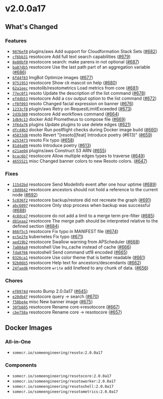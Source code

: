 # v2.0.0a17

## What's Changed

### Features

- [`9876ef0`](https://github.com/someengineering/resoto/commit/9876ef0) <span class="badge badge--secondary">plugins/aws</span> Add support for Cloudformation Stack Sets ([#682](https://github.com/someengineering/resoto/pull/682))
- [`cf6bb31`](https://github.com/someengineering/resoto/commit/cf6bb31) <span class="badge badge--secondary">resotocore</span> Add full text search capabilities ([#679](https://github.com/someengineering/resoto/pull/679))
- [`8e00bf0`](https://github.com/someengineering/resoto/commit/8e00bf0) <span class="badge badge--secondary">resotocore</span> search: make parens in not optional ([#687](https://github.com/someengineering/resoto/pull/687))
- [`ba87db5`](https://github.com/someengineering/resoto/commit/ba87db5) <span class="badge badge--secondary">resotocore</span> Use the last path part of an aggregation variable ([#686](https://github.com/someengineering/resoto/pull/686))
- [`6fd4f83`](https://github.com/someengineering/resoto/commit/6fd4f83) <span class="badge badge--secondary">ImgBot</span> Optimize images ([#677](https://github.com/someengineering/resoto/pull/677))
- [`9751953`](https://github.com/someengineering/resoto/commit/9751953) <span class="badge badge--secondary">resotocore</span> Show ck mascot on help ([#680](https://github.com/someengineering/resoto/pull/680))
- [`62a1eec`](https://github.com/someengineering/resoto/commit/62a1eec) <span class="badge badge--secondary">resotolib/resotometrics</span> Load metrics from core ([#681](https://github.com/someengineering/resoto/pull/681))
- [`77ec0f1`](https://github.com/someengineering/resoto/commit/77ec0f1) <span class="badge badge--secondary">resoto</span> Update the description of the list command ([#678](https://github.com/someengineering/resoto/pull/678))
- [`ef4db53`](https://github.com/someengineering/resoto/commit/ef4db53) <span class="badge badge--secondary">resotocore</span> Add a csv output option to the list command ([#672](https://github.com/someengineering/resoto/pull/672))
- [`cf0f093`](https://github.com/someengineering/resoto/commit/cf0f093) <span class="badge badge--secondary">resoto</span> Changed facial expression on banner ([#676](https://github.com/someengineering/resoto/pull/676))
- [`1233cf8`](https://github.com/someengineering/resoto/commit/1233cf8) <span class="badge badge--secondary">plugin/aws</span> Retry on RequestLimitExceeded ([#673](https://github.com/someengineering/resoto/pull/673))
- [`2d3b380`](https://github.com/someengineering/resoto/commit/2d3b380) <span class="badge badge--secondary">resotocore</span> Add workflows command ([#664](https://github.com/someengineering/resoto/pull/664))
- [`1db9c13`](https://github.com/someengineering/resoto/commit/1db9c13) <span class="badge badge--secondary">docker</span> Add Prometheus to compose file ([#669](https://github.com/someengineering/resoto/pull/669))
- [`3f6da76`](https://github.com/someengineering/resoto/commit/3f6da76) <span class="badge badge--secondary">plugins</span> Update plugins to use delete edges ([#621](https://github.com/someengineering/resoto/pull/621))
- [`dfcd4b3`](https://github.com/someengineering/resoto/commit/dfcd4b3) <span class="badge badge--secondary">docker</span> Run postflight checks during Docker image build ([#660](https://github.com/someengineering/resoto/pull/660))
- [`45833d8`](https://github.com/someengineering/resoto/commit/45833d8) <span class="badge badge--secondary">resoto</span> Revert "[resoto][feat] Introduce poetry (#613)" ([#659](https://github.com/someengineering/resoto/pull/659))
- [`a253473`](https://github.com/someengineering/resoto/commit/a253473) <span class="badge badge--secondary">resoto</span> Fix typo ([#658](https://github.com/someengineering/resoto/pull/658))
- [`81d4a09`](https://github.com/someengineering/resoto/commit/81d4a09) <span class="badge badge--secondary">resoto</span> Introduce poetry ([#613](https://github.com/someengineering/resoto/pull/613))
- [`e21ae04`](https://github.com/someengineering/resoto/commit/e21ae04) <span class="badge badge--secondary">plugins/aws</span> Construct S3 ARN ([#655](https://github.com/someengineering/resoto/pull/655))
- [`bcac6b7`](https://github.com/someengineering/resoto/commit/bcac6b7) <span class="badge badge--secondary">resotocore</span> Allow multiple edges types to traverse ([#649](https://github.com/someengineering/resoto/pull/649))
- [`4655521`](https://github.com/someengineering/resoto/commit/4655521) <span class="badge badge--secondary">misc</span> Changed banner colors to new Resoto colors. ([#647](https://github.com/someengineering/resoto/pull/647))

### Fixes

- [`115d2bd`](https://github.com/someengineering/resoto/commit/115d2bd) <span class="badge badge--secondary">resotocore</span> Send ModelInfo event after one hour uptime ([#689](https://github.com/someengineering/resoto/pull/689))
- [`c8d8642`](https://github.com/someengineering/resoto/commit/c8d8642) <span class="badge badge--secondary">resotocore</span> ancestors should not hold a reference to the current node ([#692](https://github.com/someengineering/resoto/pull/692))
- [`5c036f2`](https://github.com/someengineering/resoto/commit/5c036f2) <span class="badge badge--secondary">resotocore</span> backup/restore did not recreate the graph ([#691](https://github.com/someengineering/resoto/pull/691))
- [`abc6097`](https://github.com/someengineering/resoto/commit/abc6097) <span class="badge badge--secondary">resotocore</span> Only stop process when backup was successful ([#688](https://github.com/someengineering/resoto/pull/688))
- [`4c8dce7`](https://github.com/someengineering/resoto/commit/4c8dce7) <span class="badge badge--secondary">resotocore</span> do not add a limit to a merge term pre-filter ([#685](https://github.com/someengineering/resoto/pull/685))
- [`d81eaa2`](https://github.com/someengineering/resoto/commit/d81eaa2) <span class="badge badge--secondary">resotocore</span> The merge path should be interpreted relative to the defined section ([#684](https://github.com/someengineering/resoto/pull/684))
- [`866f5c5`](https://github.com/someengineering/resoto/commit/866f5c5) <span class="badge badge--secondary">resotocore</span> Fix typo in MANIFEST file ([#674](https://github.com/someengineering/resoto/pull/674))
- [`ec5e2fe`](https://github.com/someengineering/resoto/commit/ec5e2fe) <span class="badge badge--secondary">kubernetes</span> Fix typo ([#671](https://github.com/someengineering/resoto/pull/671))
- [`aed19b2`](https://github.com/someengineering/resoto/commit/aed19b2) <span class="badge badge--secondary">resotocore</span> Swallow warning from APScheduler ([#668](https://github.com/someengineering/resoto/pull/668))
- [`7a084a9`](https://github.com/someengineering/resoto/commit/7a084a9) <span class="badge badge--secondary">resotoshell</span> Use lru_cache instead of cache ([#666](https://github.com/someengineering/resoto/pull/666))
- [`fda8766`](https://github.com/someengineering/resoto/commit/fda8766) <span class="badge badge--secondary">resotoshell</span> Send command utf8 encoded ([#665](https://github.com/someengineering/resoto/pull/665))
- [`0326ca1`](https://github.com/someengineering/resoto/commit/0326ca1) <span class="badge badge--secondary">resotocore</span> Use color theme that is better readable ([#661](https://github.com/someengineering/resoto/pull/661))
- [`92b06b5`](https://github.com/someengineering/resoto/commit/92b06b5) <span class="badge badge--secondary">resotocore</span> Help text for ancestors/descendants ([#662](https://github.com/someengineering/resoto/pull/662))
- [`24faed6`](https://github.com/someengineering/resoto/commit/24faed6) <span class="badge badge--secondary">resotocore</span> `write` add linefeed to any chunk of data. ([#656](https://github.com/someengineering/resoto/pull/656))

### Chores

- [`ef0974d`](https://github.com/someengineering/resoto/commit/ef0974d) <span class="badge badge--secondary">resoto</span> Bump 2.0.0a17 ([#645](https://github.com/someengineering/resoto/pull/645))
- [`e20db4f`](https://github.com/someengineering/resoto/commit/e20db4f) <span class="badge badge--secondary">resotocore</span> query -> search ([#670](https://github.com/someengineering/resoto/pull/670))
- [`f50be4e`](https://github.com/someengineering/resoto/commit/f50be4e) <span class="badge badge--secondary">misc</span> New banner image ([#675](https://github.com/someengineering/resoto/pull/675))
- [`30fb605`](https://github.com/someengineering/resoto/commit/30fb605) <span class="badge badge--secondary">resotocore</span> Rename core->resotocore ([#667](https://github.com/someengineering/resoto/pull/667))
- [`cbe758a`](https://github.com/someengineering/resoto/commit/cbe758a) <span class="badge badge--secondary">resotocore</span> Rename core -> resotocore ([#657](https://github.com/someengineering/resoto/pull/657))

<!--truncate-->

## Docker Images

### All-in-One

- `somecr.io/someengineering/resoto:2.0.0a17`

### Components

- `somecr.io/someengineering/resotocore:2.0.0a17`
- `somecr.io/someengineering/resotoworker:2.0.0a17`
- `somecr.io/someengineering/resotoshell:2.0.0a17`
- `somecr.io/someengineering/resotometrics:2.0.0a17`
